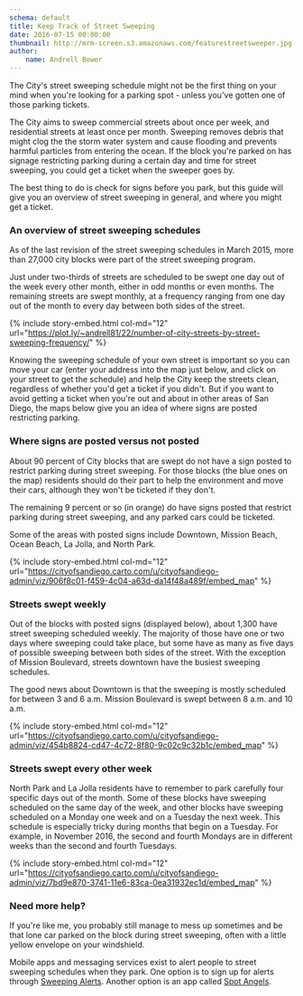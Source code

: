 ```yaml
---
schema: default
title: Keep Track of Street Sweeping
date: 2016-07-15 00:00:00
thumbnail: http://mrm-screen.s3.amazonaws.com/featurestreetsweeper.jpg
author:
    name: Andrell Bower
---
```


The City's street sweeping schedule might not be the first thing on your mind when you're looking for a parking spot - unless you've gotten one of those parking tickets.

The City aims to sweep commercial streets about once per week, and residential streets at least once per month. Sweeping removes debris that might clog the the storm water system and cause flooding and prevents harmful particles from entering the ocean. If the block you're parked on has signage restricting parking during a certain day and time for street sweeping, you could get a ticket when the sweeper goes by.

The best thing to do is check for signs before you park, but this guide will give you an overview of street sweeping in general, and where you might get a ticket.
<!--more-->

<h3>An overview of street sweeping schedules</h3>
As of the last revision of the street sweeping schedules in March 2015, more than 27,000 city blocks were part of the street sweeping program.

Just under two-thirds of streets are scheduled to be swept one day out of the week every other month, either in odd months or even months. The remaining streets are swept monthly, at a frequency ranging from one day out of the month to every day between both sides of the street.

{% include story-embed.html col-md="12" url="https://plot.ly/~andrell81/22/number-of-city-streets-by-street-sweeping-frequency/" %}

Knowing the sweeping schedule of your own street is important so you can move your car (enter your address into the map just below, and click on your street to get the schedule) and help the City keep the streets clean, regardless of whether you'd get a ticket if you didn't. But if you want to avoid getting a ticket when you're out and about in other areas of San Diego, the maps below give you an idea of where signs are posted restricting parking.



<h3>Where signs are posted versus not posted</h3>
About 90 percent of City blocks that are swept do not have a sign posted to restrict parking during street sweeping. For those blocks (the blue ones on the map) residents should do their part to help the environment and move their cars, although they won't be ticketed if they don't.

The remaining 9 percent or so (in orange) do have signs posted that restrict parking during street sweeping, and any parked cars could be ticketed.

Some of the areas with posted signs include Downtown, Mission Beach, Ocean Beach, La Jolla, and North Park.

{% include story-embed.html col-md="12" url="https://cityofsandiego.carto.com/u/cityofsandiego-admin/viz/906f8c01-f459-4c04-a63d-da14f48a489f/embed_map" %}



<h3>Streets swept weekly</h3>
Out of the blocks with posted signs (displayed below), about 1,300 have street sweeping scheduled weekly. The majority of those have one or two days where sweeping could take place, but some have as many as five days of possible sweeping between both sides of the street. With the exception of Mission Boulevard, streets downtown have the busiest sweeping schedules.

The good news about Downtown is that the sweeping is mostly scheduled for between 3 and 6 a.m. Mission Boulevard is swept between 8 a.m. and 10 a.m.

{% include story-embed.html col-md="12" url="https://cityofsandiego.carto.com/u/cityofsandiego-admin/viz/454b8824-cd47-4c72-8f80-9c02c9c32b1c/embed_map" %}


<h3>Streets swept every other week </h3>
North Park and La Jolla residents have to remember to park carefully four specific days out of the month. Some of these blocks have sweeping scheduled on the same day of the week, and other blocks have sweeping scheduled on a Monday one week and on a Tuesday the next week. This schedule is especially tricky during months that begin on a Tuesday. For example, in November 2016, the second and fourth Mondays are in different weeks than the second and fourth Tuesdays.

{% include story-embed.html col-md="12" url="https://cityofsandiego.carto.com/u/cityofsandiego-admin/viz/7bd9e870-3741-11e6-83ca-0ea31932ec1d/embed_map" %}



<h3>Need more help?</h3>

If you're like me, you probably still manage to mess up sometimes and be that lone car parked on the block during street sweeping, often with a little yellow envelope on your windshield.

Mobile apps and messaging services exist to alert people to street sweeping schedules when they park. One option is to sign up for alerts through <a href="http://sweepingalerts.com/" target="_blank">Sweeping Alerts</a>. Another option is an app called <a href="http://www.spotangels.com/" target="_blank">Spot Angels</a>.
